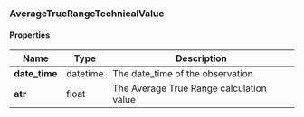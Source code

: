 

[//]: # (CLASS:AverageTrueRangeTechnicalValue)

[//]: # (KIND:object)

### AverageTrueRangeTechnicalValue

#### Properties

[//]: # (START_DEFINITION)

Name | Type | Description
------------ | ------------- | -------------
**date_time** | datetime | The date_time of the observation &nbsp;
**atr** | float | The Average True Range calculation value &nbsp;

[//]: # (END_DEFINITION)



